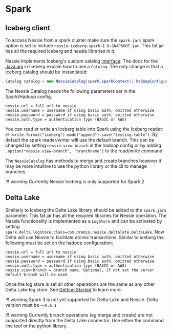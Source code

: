 # Spark

## Iceberg client

To access Nessie from a spark cluster make sure the `spark.jars` spark option is set to include
`nessie-iceberg-spark-1.0-SNAPSHOT.jar`. This fat jar has all the required iceberg and nessie libraries in it.

Nessie implements Iceberg's custom catalog [interface](http://iceberg.apache.org/custom-catalog/). The docs for the 
[Java api](https://iceberg.apache.org/java-api-quickstart) in Iceberg explain how to use a `Catalog`. The only change is
that a Iceberg catalog should be instantiated:

```java
Catalog catalog = new NessieCatalog(spark.sparkContext().hadoopConfiguration())
```

The Nessie Catalog needs the following parameters set in the Spark/Hadoop config.

```
nessie.url = full url to nessie
nessie.username = username if using basic auth, omitted otherwise
nessie.password = password if using basic auth, omitted otherwise
nessie.auth.type = authentication type (BASIC or AWS)
```

You can read or write an Iceberg table into Spark using the Iceberg reader:
`df.write.format("iceberg").mode("append").save("testing.table")`. By default the spark reader/writer will use the
default branch. This can be changed by setting `nessie.view-branch` in the hadoop config or by adding
`.option("nessie.view-branch", 'branchname')` to the read/write command.

The `NessieCatalog` has methods to merge and create branches however it may be more intuitive to use the python library
or the cli to manage branches.


!!! warning
    Currently Nessie Iceberg is only supported for Spark 2



## Delta Lake
Similarly to Iceberg the Delta Lake library should be added to the `spark.jars` parameter. This fat jar has all the
required libraries for Nessie operation. The Nessie functionality is implemented as a `LogStore` and can be activated by
setting `spark.delta.logStore.class=com.dremio.nessie.deltalate.DeltaLake`. Now Delta will use Nessie to facilitate
atomic transactions. Similar to iceberg the following must be set on the hadoop configuration:

```
nessie.url = full url to nessie
nessie.username = username if using basic auth, omitted otherwise
nessie.password = password if using basic auth, omitted otherwise
nessie.auth.type = authentication type (BASIC or AWS)
nessie.view-branch = branch name. Optional, if not set the server default branch will be used
```

Once the log store is set all other operations are the same as any other Delta Lake log store. See [Getting
Started](https://docs.delta.io/latest/quick-start.html) to learn more.

!!! warning
    Spark 3 is not yet supported for Delta Lake and Nessie. Delta version must be `<=0.6.1`

!!! warning
    Currently branch operations (eg merge and create) are not supported directly from the Delta Lake connector. Use
    either the command line tool or the python library.